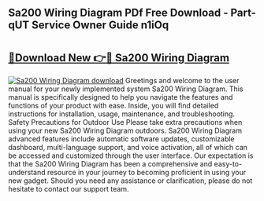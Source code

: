 ## Sa200 Wiring Diagram PDf Free Download - Part-qUT Service Owner Guide n1iOq

# <h2><a href="http://dfldi09.blite.top/?on=Sa200+Wiring+Diagram">🔗Download New 👉🔴 Sa200 Wiring Diagram</a></h2>

[![Sa200 Wiring Diagram download](https://i.imgur.com/lujVjoI.png)](http://dfldi09.blite.top/?on=Sa200+Wiring+Diagram)
Greetings and welcome to the user manual for your newly implemented system Sa200 Wiring Diagram. This manual is specifically designed to help you navigate the features and functions of your product with ease. Inside, you will find detailed instructions for installation, usage, maintenance, and troubleshooting. Safety Precautions for Outdoor Use Please take extra precautions when using your new Sa200 Wiring Diagram outdoors. Sa200 Wiring Diagram advanced features include automatic software updates, customizable dashboard, multi-language support, and voice activation, all of which can be accessed and customized through the user interface. Our expectation is that the Sa200 Wiring Diagram has been a comprehensive and easy-to-understand resource in your journey to becoming proficient in using your new gadget. Should you need any assistance or clarification, please do not hesitate to contact our support team.
